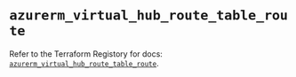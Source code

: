 # `azurerm_virtual_hub_route_table_route`

Refer to the Terraform Registory for docs: [`azurerm_virtual_hub_route_table_route`](https://registry.terraform.io/providers/hashicorp/azurerm/3.67.0/docs/resources/virtual_hub_route_table_route).
